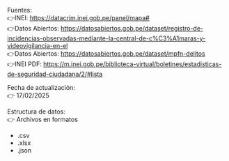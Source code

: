 Fuentes:   
👉INEI: https://datacrim.inei.gob.pe/panel/mapa#   
👉Datos Abiertos: https://datosabiertos.gob.pe/dataset/registro-de-incidencias-observadas-mediante-la-central-de-c%C3%A1maras-y-videovigilancia-en-el  
👉Datos Abiertos: https://datosabiertos.gob.pe/dataset/mpfn-delitos  
👉INEI PDF: https://m.inei.gob.pe/biblioteca-virtual/boletines/estadisticas-de-seguridad-ciudadana/2/#lista    

Fecha de actualización:  
👉 17/02/2025  

Estructura de datos:  
👉 Archivos en formatos  
- .csv  
- .xlsx  
- .json  